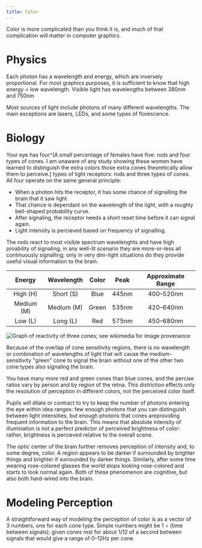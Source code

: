 ```yaml
---
title: Color
...
```



Color is more complicated than you think it is, and much of that complication will matter in computer graphics.


# Physics

Each photon has a wavelength and energy, which are inversely proportional. For most graphics purposes, it is sufficient to know that high energy = low wavelength. Visible light has wavelengths between 380nm and 750nm

Most sources of light include photons of many different wavelengths. The main exceptions are lasers, LEDs, and some types of florescence.


# Biology

Your eye has four^[A small percentage of females have five: rods and four types of cones. I am unaware of any study showing these women have learned to distinguish the extra colors those extra cones theoretically allow them to perceive.] types of light receptors: rods and three types of cones. All four operate on the same general principle:

- When a photon hits the receptor, it has some chance of signalling the brain that it saw light.
- That chance is dependant on the wavelength of the light, with a roughly bell-shaped probability curve.
- After signaling, the receptor needs a short reset time before it can signal again.
- Light intensity is percieved based on frequency of signalling.

The rods react to most visible spectrum wavelenghts and have high proability of signaling; in any well-lit scenario they are more-or-less all continuously signalling; only in very dim-light situations do they provide useful visual information to the brain.

| Energy | Wavelength | Color | Peak | Approximate Range |
|:------:|:----------:|:-----:|:----:|:-----:|
| High (H) | Short (S) | Blue | 445nm | 400–520nm |
| Medium (M) | Medium (M) | Green | 535nm | 420–640nm |
| Low (L) | Long (L) | Red | 575nm | 450–680nm |

![Graph of reactivity of three cones; see [wikimedia](https://commons.wikimedia.org/wiki/File:Cones_SMJ2_E.svg) for image provenance](https://upload.wikimedia.org/wikipedia/commons/1/1e/Cones_SMJ2_E.svg)

Because of the overlap of cone sensitivity regions, there is no wavelength or combination of wavelengths of light that will cause the medium-sensitivity "green" cone to signal the brain without one of the other two cone types also signaling the brain.

You have many more red and green cones than blue cones, and the percise ratios vary by person and by region of the retna. This distriction effects only the resolution of perception in different colors, not the perceived color itself.

Pupils will dilate or contract to try to keep the number of photons entering the eye within idea ranges: few enough photons that you can distinguish between light intensities, but enough photons that cones areproviding frequent information to the brain. This means that absolute intensity of illumination is not a perfect predictor of perceived brightness of color: rather, brightness is percieved relative to the overall scene.

The optic center of the brain further removes perception of intensity and, to some degree, color. A region appears to be darker if surrounded by brighter things and brighter if surrounded by darker things. Similarly, after some time wearing rose-colored glasses the world stops looking rose-colored and starts to look normal again. Both of these phenomenon are cognitive, but also both hard-wired into the brain.


# Modeling Perception

A straightforward way of modeling the perception of color is as a vector of 3 numbers, one for each cone type.
Simple numbers might be 1 ÷ (time between signals); given cones rest for about 1/12 of a second between signals that would give a range of 0–12Hz per cone.




